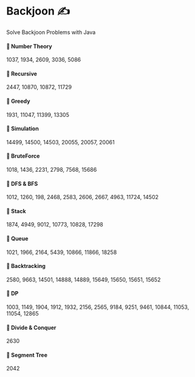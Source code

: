 # Backjoon ✍️ 
Solve Backjoon Problems with Java  
   
#### 📌 Number Theory
1037, 1934, 2609, 3036, 5086

#### 📌 Recursive
2447, 10870, 10872, 11729

#### 📌 Greedy
1931, 11047, 11399, 13305

#### 📌 Simulation
14499, 14500, 14503, 20055, 20057, 20061

#### 📌 BruteForce
1018, 1436, 2231, 2798, 7568, 15686

#### 📌 DFS & BFS
1012, 1260, 198, 2468, 2583, 2606, 2667, 4963, 11724, 14502

#### 📌 Stack
1874, 4949, 9012, 10773, 10828, 17298

#### 📌 Queue
1021, 1966, 2164, 5439, 10866, 11866, 18258

#### 📌 Backtracking
2580, 9663, 14501, 14888, 14889, 15649, 15650, 15651, 15652

#### 📌 DP
1003, 1149, 1904, 1912, 1932, 2156, 2565, 9184, 9251, 9461, 10844, 11053, 11054, 12865

#### 📌 Divide & Conquer
2630

#### 📌 Segment Tree
2042
